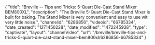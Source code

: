 {
    "title": "Breville -- Tips and Tricks: 5-Quart Die-Cast Stand Mixer BEM800XL",
    "description": "The Breville 5-Quart Die-Cast Stand Mixer is built for baking. The Stand Mixer is very convenient and easy to use wit very little noise.",
    "channelid": "6286856",
    "videoid": "66785334",
    "date_created": "1271450228",
    "date_modified": "1472245938",
    "type": "captivate",
    "layout": "channelVideo",
    "url": "\/breville\/breville-tips-and-tricks-5-quart-die-cast-stand-mixer-bem800xl\/6286856-66785334"
}